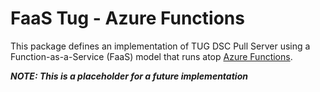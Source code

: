 # FaaS Tug - Azure Functions

This package defines an implementation of TUG DSC Pull Server using a Function-as-a-Service (FaaS)
model that runs atop [Azure Functions](https://azure.microsoft.com/en-us/services/functions/).

***NOTE:  This is a placeholder for a future implementation***
